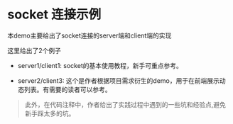# socket 连接示例

本demo主要给出了socket连接的server端和client端的实现

这里给出了2个例子

* server1/client1: socket的基本使用教程，新手可重点参考。

* server2/client3: 这个是作者根据项目需求衍生的demo，用于在前端展示动态列表。有需要的读者可以参考。

> 此外，在代码注释中，作者给出了实践过程中遇到的一些坑和经验点,避免新手踩太多的坑。

